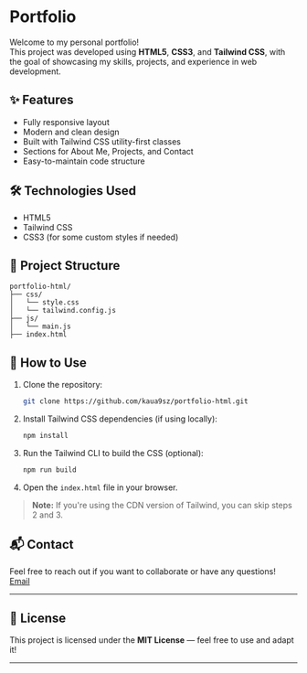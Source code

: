 # Portfolio

Welcome to my personal portfolio!  
This project was developed using **HTML5**, **CSS3**, and **Tailwind CSS**, with the goal of showcasing my skills, projects, and experience in web development.

## ✨ Features

- Fully responsive layout
- Modern and clean design
- Built with Tailwind CSS utility-first classes
- Sections for About Me, Projects, and Contact
- Easy-to-maintain code structure

## 🛠️ Technologies Used

- HTML5
- Tailwind CSS
- CSS3 (for some custom styles if needed)

## 📂 Project Structure

```
portfolio-html/
├── css/
│   └── style.css 
│   └── tailwind.config.js 
├── js/
│   └── main.js
├── index.html
```

## 🚀 How to Use

1. Clone the repository:
   ```bash
   git clone https://github.com/kaua9sz/portfolio-html.git
   ```
2. Install Tailwind CSS dependencies (if using locally):
   ```bash
   npm install
   ```
3. Run the Tailwind CLI to build the CSS (optional):
   ```bash
   npm run build
   ```
4. Open the `index.html` file in your browser.

> **Note:** If you're using the CDN version of Tailwind, you can skip steps 2 and 3.

## 📬 Contact

Feel free to reach out if you want to collaborate or have any questions!  
[Email](mailto:contato@9sz.dev)

---

## 🔖 License

This project is licensed under the **MIT License** — feel free to use and adapt it!

---
